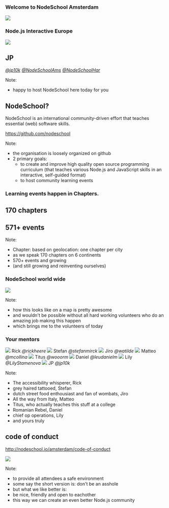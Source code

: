 ### Welcome to NodeSchool Amsterdam
<img src="images/nodeschool-logo.png" style="border: 0; box-shadow: none; ">

### Node.js Interactive Europe


<div class="hosts hosts-primary">
	<div class="host">
		<img src="https://pbs.twimg.com/profile_images/774375648211169281/4eLwzJzE_400x400.jpg">
			<h2>JP</h2>
		<a href="https://twitter.com/jp10k"><i class="twitter">@jp10k</i></a>
		<a href="https://twitter.com/NodeSchoolAms"><i class="twitter">@NodeSchoolAms</i></a>
		<a href="https://twitter.com/NodeSchoolHar"><i class="twitter">@NodeSchoolHar</i></a>
	</div>
</div>

Note:
- happy to host NodeSchool here today for you


## NodeSchool?

NodeSchool is an international community-driven effort that teaches essential (web) software skills.

https://github.com/nodeschool

Note:
- the organisation is loosely organized on github
- 2 primary goals:
	- to create and improve high quality open source programming curriculum (that teaches various Node.js and JavaScript skills in an interactive, self-guided format)
	- to host community learning events


### Learning events happen in Chapters.

## 170 chapters<!-- .element: class="fragment"  -->
## 571+ events<!-- .element: class="fragment"  -->

Note:

<!-- - was "founded" or rather came to exist by Substack, Max Ogden, Rod Vagg and others. -->
- Chapter: based on geolocation: one chapter per city
- as we speak 170 chapters on 6 continents
- 570+ events and growing
- (and still growing and reinventing ourselves)


### NodeSchool world wide

<img src="images/current-events.png">

Note:

- how this looks like on a map is pretty awesome
- and wouldn't be possible without all hard working volunteers who do an amazing job making this happen
- which brings me to the volunteers of today


### Your mentors

<div class="hosts">
	<a class="host">
		<img src="https://avatars1.githubusercontent.com/u/803178?v=3&s=400">
		<span>Rick</span>
		<i class="twitter">@rickheere</i>
	</a>
	<a class="host">
		<img src="https://avatars2.githubusercontent.com/u/3287987?v=3&s=400">
		<span>Stefan</span>
		<i class="twitter">@stefanmirck</i>
	</a>
	<!-- <a class="host">
		<img src="images/carmen.jpg">
		<span>Carmen</span>
		<i class="twitter">@CarmenPopoviciu</i>
	</a> -->
	<!-- <a class="host">
		<img src="https://avatars3.githubusercontent.com/u/2955483?v=3&s=460">
		<span>Jilles</span>
		<i class="twitter">@jilles</i>
	</a> -->
	<!-- <a class="host">
		<img src="https://avatars2.githubusercontent.com/u/5583336?v=3&s=460">
		<span>Mike</span>
		<i class="twitter">@mikewoudenberg</i>
	</a> -->
	<a class="host">
		<img src="images/watilde.jpeg">
		<span>Jiro</span>
		<i class="twitter">@watilde</i>
	</a>
	<a class="host">
		<img src="https://avatars1.githubusercontent.com/u/52195?v=3&s=400">
		<span>Matteo</span>
		<i class="twitter">@mcollina</i>
	</a>
	<a class="host">
		<img src="https://avatars1.githubusercontent.com/u/944406?v=3&s=400">
		<span>Titus</span>
		<i class="twitter">@wooorm</i>
	</a>
	<a class="host">
		<img src="images/daniel-leu.jpeg">
		<span>Daniel</span>
		<i class="twitter">@leudanielm</i>
	</a>
	<a class="host">
		<img src="https://avatars1.githubusercontent.com/u/13063149?v=3&s=460">
		<span>Lily</span>
		<i class="twitter">@LilyStamenova</i>
	</a>
	<a class="host">
		<img src="https://pbs.twimg.com/profile_images/774375648211169281/4eLwzJzE_400x400.jpg">
		<span>JP</span>
		<i class="twitter">@jp10k</i>
	</a>
	<!-- <a class="host">
		<img src="images/ramon.jpeg">
		<span>Ramon</span>
		<i class="twitter">@DailyJavascript</i>
	</a> -->
</div>

Note:
- The accessibility whisperer, Rick
- grey haired tattooed,  Stefan
- dutch street food enthousiast and fan of wombats, Jiro
- All the way from Italy, Matteo
- Titus, who actually teaches this stuff at a college
- Romanian Rebel, Daniel
- chief op operations, Lily
- and yours truly


## code of conduct

http://nodeschool.io/amsterdam/code-of-conduct

<img src="images/excellent.jpg"><!-- .element: class="fragment"  -->

Note:
- to provide all attendees a safe environment
- some say the short version is: don't be an asshole
- but what we like better is:
- be nice, friendly and open to eachother
- this way we can create an even better Node.js community
